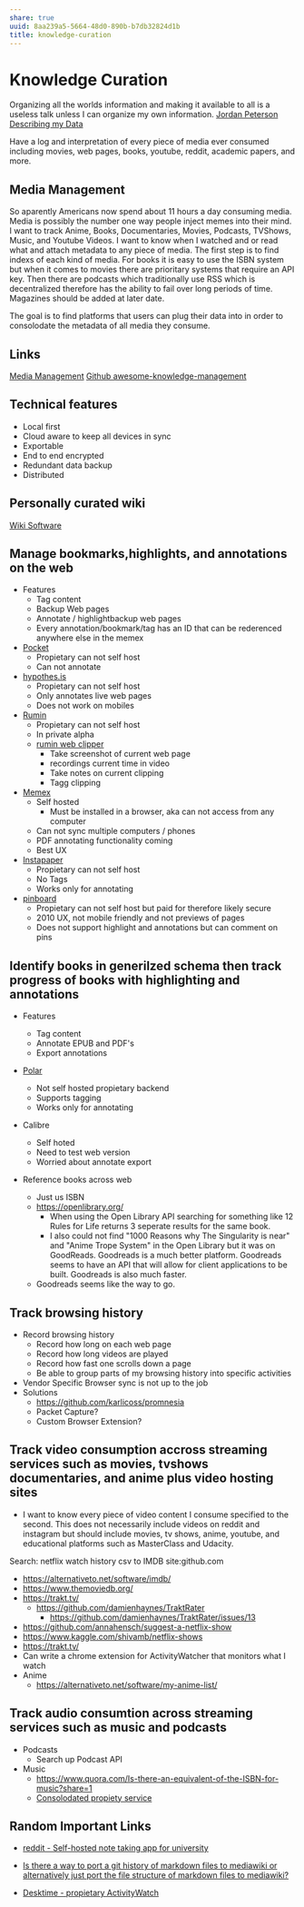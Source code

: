 ```yaml
---
share: true
uuid: 8aa239a5-5664-48d0-890b-b7db32824d1b
title: knowledge-curation
---
```

# Knowledge Curation

Organizing all the worlds information and making it available to all is a useless talk unless I can organize my own information. [Jordan Peterson Describing my Data][]

Have a log and interpretation of every piece of media ever consumed including movies, web pages, books, youtube, reddit, academic papers, and more.


## Media Management

So aparently Americans now spend about 11 hours a day consuming media. Media is possibly the number one way people inject memes into their mind. I want to track Anime, Books, Documentaries, Movies, Podcasts, TVShows, Music, and Youtube Videos. I want to know when I watched and or read what and attach metadata to any piece of media. The first step is to find indexs of each kind of media. For books it is easy to use the ISBN system but when it comes to movies there are prioritary systems that require an API key. Then there are  podcasts which traditionally use RSS which is decentralized therefore has the ability to fail over long periods of time. Magazines should be added at later date.

The goal is to find platforms that users can plug their data into in order to consolodate the metadata of all media they consume.

## Links

[Media Management](..//dentropydaemon/memex/media-knowledge-curation/media-management)
[Github awesome-knowledge-management](https://github.com/brettkromkamp/awesome-knowledge-management)

## Technical features 

* Local first
* Cloud aware to keep all devices in sync
* Exportable
* End to end encrypted
* Redundant data backup
* Distributed

## Personally curated wiki

[Wiki Software](..//tools/wiki-software)

## Manage bookmarks,highlights, and annotations on the web

* Features
  * Tag content
  * Backup Web pages
  * Annotate / highlightbackup web pages
  * Every annotation/bookmark/tag has an ID that can be rederenced anywhere else in the memex
* [Pocket](https://app.getpocket.com/)
  * Propietary can not self host
  * Can not annotate
* [hypothes.is](https://hypothes.is)
  * Propietary can not self host
  * Only annotates live web pages
  * Does not work on mobiles
* [Rumin](https://getrumin.com/)
  * Propietary can not self host
  * In private alpha
  * [rumin web clipper](https://github.com/jhlyeung/rumin-web-clipper)
    * Take screenshot of current web page
    * recordings current time in video
    * Take notes on current clipping
    * Tagg clipping
* [Memex](https://getmemex.com/)
  * Self hosted
    * Must be installed in a browser, aka can not access from any computer
  * Can not sync multiple computers / phones
  * PDF annotating functionality coming
  * Best UX
* [Instapaper](https://www.instapaper.com/)
  * Propietary can not self host
  * No Tags
  * Works only for annotating
* [pinboard](https://pinboard.in)
  * Propietary can not self host but paid for therefore likely secure
  * 2010 UX, not mobile friendly and not previews of pages
  * Does not support highlight and annotations but can comment on pins

## Identify books in generilzed schema then track progress of books with highlighting and annotations

* Features
  * Tag content
  * Annotate EPUB and PDF's
  * Export annotations

* [Polar](https://getpolarized.io/)
  * Not self hosted propietary backend
  * Supports tagging
  * Works only for annotating
* Calibre
  * Self hoted
  * Need to test web version
  * Worried about annotate export
* Reference books across web
  * Just us ISBN
  * <https://openlibrary.org/>
    * When using the Open Library API searching for something like 12 Rules for Life returns 3 seperate results for the same book.
    * I also could not find "1000 Reasons why The Singularity is near" and "Anime Trope System" in the Open Library but it was on GoodReads. Goodreads is a much better platform. Goodreads seems to have an API that will allow for client applications to be built. Goodreads is also much faster.
  * Goodreads seems like the way to go.

## Track browsing history

* Record browsing history
  * Record how long on each web page
  * Record how long videos are played
  * Record how fast one scrolls down a page
  * Be able to group parts of my browsing history into specific activities
* Vendor Specific Browser sync is not up to the job
* Solutions
  * <https://github.com/karlicoss/promnesia>
  * Packet Capture?
  * Custom Browser Extension?

## Track video consumption accross streaming services such as movies, tvshows documentaries, and anime plus video hosting sites

* I want to know every piece of video content I consume specified to the second. This does not necessarily include videos on reddit and instagram but should include movies, tv shows, anime, youtube, and educational platforms such as MasterClass and Udacity.

Search: netflix watch history csv to IMDB site:github.com

* <https://alternativeto.net/software/imdb/>
* <https://www.themoviedb.org/>
* <https://trakt.tv/>
  * <https://github.com/damienhaynes/TraktRater>
    * <https://github.com/damienhaynes/TraktRater/issues/13>
* <https://github.com/annahensch/suggest-a-netflix-show>
* <https://www.kaggle.com/shivamb/netflix-shows>
* <https://trakt.tv/>
* Can write a chrome extension for ActivityWatcher that monitors what I watch
* Anime
  * <https://alternativeto.net/software/my-anime-list/>

## Track audio consumtion across streaming services such as music and podcasts

* Podcasts
  * Search up Podcast API
* Music
  * <https://www.quora.com/Is-there-an-equivalent-of-the-ISBN-for-music?share=1>
  * [Consolodated propiety service](https://songwhip.com/)

## Random Important Links

* [reddit - Self-hosted note taking app for university](https://old.reddit.com/r/selfhosted/comments/araea8/selfhosted_note_taking_app_for_university/)
* [Is there a way to port a git history of markdown files to mediawiki or alternatively just port the file structure of markdown files to mediawiki?](https://stackoverflow.com/questions/62186373/is-there-a-way-to-port-a-git-history-of-markdown-files-to-mediawiki-or-alternati)
* [Desktime - propietary ActivityWatch](https://desktime.com/features)

  [Jordan Peterson Describing my Data]: https://www.youtube.com/watch?v=Vp9599kwnhM